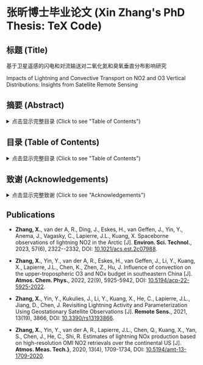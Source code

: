 # 张昕博士毕业论文 (Xin Zhang's PhD Thesis: TeX Code)

## 标题 (Title)

基于卫星遥感的闪电和对流输送对二氧化氮和臭氧垂直分布影响研究

Impacts of Lightning and Convective Transport on  NO2 and O3 Vertical Distributions: Insights from Satellite Remote Sensing

## 摘要 (Abstract)

<details><summary> 点击显示完整目录 (Click to see "Table of Contents")  </summary>
<p>
深对流云是大气垂直输送的主要载体，能够在短时间内将污染气体从边界层输送至对流层上层甚至平流层下层，从而对区域和全球的大气环境和气候产生影响。此外，深对流中闪电产生的氮氧化物（LNOx）是对流层上层氮氧化物（NOx）的主要来源，然而，目前对于LNOx产率及其对臭氧（O3）的影响仍存在较大的不确定性。传统的气球探空和飞机观测等试验在定量LNOx排放方面面临较大的困难，然而，随着卫星遥感技术的发展，新的方法可以用于对LNOx排放的定量分析。本研究基于上述背景，综合运用卫星数据反演、数值模拟以及臭氧探空试验，确定了污染和清洁地区闪电产生的二氧化氮（LNO2）和LNOx的产率，并对比分析了观测和模拟数据中二氧化氮（NO2）与O3的垂直分布情况，以揭示深对流中动力输送和化学反应对O3浓度变化的贡献。

首先，本研究利用对流层观测仪（TROPOMI）和臭氧监测仪（OMI）的遥感观测资料，开发了适用于污染和清洁地区LNO2和LNOx柱浓度的反演算法。为了与前人的星载观测研究进行比较，本研究选择了广泛开展观测的北美地区进行反演算法的开发和对比分析。结果表明，本算法在LNOx的垂直分布和云属性方面进行了详细的考虑，因此具备更好的普适性。通过结合该算法所得的柱浓度产品和地基闪电观测数据，本研究得出了在北美大陆地区对流旺盛时LNO2和LNOx的产率。具体来说，每次闪电产生的NO2为32±15 mol，而NOx为90±50 mol。该反演算法不仅适用于前人广泛研究的对流旺盛阶段，还适用于对流的初始和消散阶段，从而弥补了TROPOMI在对流旺盛处因饱和效应而缺失数据的不足。为了验证该方法的可行性，本研究进一步选择了与北美同纬度的中国东部污染地区以及高纬度的北极清洁地区进行扩展研究。其中，TROPOMI在北极地区连续过境的特性为未来静止化学监测卫星的应用提供了基础和依据。结果表明，在中国东部污染地区的对流消散期间，LNOx的产率为60±33 mol NOx每闪电。在北极清洁陆地地区，LNO2产率为2.0 mol每闪击，与中纬度污染地区的LNO2产率相当。然而，在北极海洋地区，LNO2的产率是北极陆地地区的6倍。总体而言，北极夏季的LNOx排放量相当于该地区人为NOx排放的5%。

其次，本研究利用上述算法得到的云上NO2产品，结合云切片算法，探究了不同高度层对流云中NO2浓度的特征，为计算对流云内NO2的垂直分布提供了新的视角和方法。针对中低纬度的对流观测，本研究得出了不同高度层（对流层顶至330 hPa、330至450 hPa、450至570 hPa、570至670 hPa、670至770 hPa和770至870 hPa）的平均NO2和O3浓度，并揭示了中低纬度对流云内呈现出的“C”型NO2垂直分布特征。具体而言，在陆地地区，对流层顶至330 hPa高度间的NO2浓度约为450至570 hPa高度间的两倍。在570 hPa高度以下，随高度的降低，NO2浓度增加，这表明在对流层上层，LNO2在NO2中占主导地位，而在对流层下层，人为排放的NO2占主导地位。此外，将全球模式模拟结果与本研究的观测结果进行对比后发现，全球模式低估了LNO2排放和人为源NO2的垂直输送，导致对流层上层NO2浓度在模拟中偏低10\%至50%。因此，TROPOMI观测所获取的廓线信息可以用于对模式进行评估，并指导参数化方案的开发。本研究进一步比较了有云和晴空条件下的TROPOMI O3观测数据和全球模式资料。结果显示，在有云的情况下，中纬度地区对流层上层O3平均浓度下降了26%，低纬度海洋地区下降了17%，而非洲中部由于生物质燃烧的影响升高了20%。

最后，本研究综合运用TROPOMI观测数据、WRF-Chem模拟和O3探空试验数据，在中国东部污染地区这一人口密集、对流研究资料匮乏的区域，选择了不同类型的对流系统，并分析了动力输送、化学反应以及化学反应速率对O3时空变化的影响。结果表明，尽管在对流旺盛期间，动力输送项对O3浓度变化起主导作用，但在整个生命周期中，化学反应对O3的贡献可达动力输送项的5--10倍。这一结论解释了为什么在对流发生后，臭氧探空观测到对流层上层O3浓度增大的现象。此外，敏感性试验表明，LNOx导致对流层上层O3化学累积生成速率降低了4%，累积消耗速率增加了23%，从而导致O3平均浓度降低了25%。将对流分为核心区和层云区后，研究发现核心区动力输送对O3的贡献为层云区的2倍，而层云区中的O3浓度变化则受到核心区输送的控制。尽管LNOx使核心区的O3化学产量增加了125%，但导致O3的净产量下降了21%。

以上结果揭示了不同区域LNOx产率的差异性，并同时分析了深对流活动对对流层NO2和O3浓度变化的影响机制。因此，在全球气候变暖的背景下，需要建立更为完善的评估系统，结合多种卫星平台和模式，以更深入地了解深对流活动及其影响。
</p>
</details>


## 目录 (Table of Contents)

<details><summary> 点击显示完整目录 (Click to see "Table of Contents")  </summary>
<p>

- 绪论

    - 研究背景及意义
    - 国内外研究进展
        - 深对流与闪电的关系
        - 深对流中闪电氮氧化物的观测和估算
        - 深对流对痕量气体垂直分布的影响
    - 存在问题及本研究目标和研究内容

- 资料及模式介绍

    - 原位观测
        - 臭氧探空
        - 闪电数据集
    - 卫星观测
        - 臭氧监测仪 (OMI)
        - 对流层观测仪 (TROPOMI)
        - 微波临边探测器 (MLS)
    - 大气化学模式
        - WRF-Chem模式
        - MERRA2-GMI模拟数据集

- 闪电二氧化氮的反演算法

  - 基于卫星遥感的闪电二氧化氮反演
    - 算法基础
    - 算法的应用条件
  - 反演结果的对比验证分析
    - 不同反演算法之间的差异性
    - 反演及产率计算中的不确定性分析
  - 本章小结

- 闪电二氧化氮反演算法的应用

  - 污染地区(中国东南部)
    - 模式设置及闪电同化结果评估
    - 闪电氮氧化物的产率及其不确定性分析
    - 闪电二氧化氮对TROPOMI二氧化氮产品的影响 
  - 清洁地区(北极)
    - 闪电的分布
    - 闪电二氧化氮的计算
    - 闪电二氧化氮产率的海陆性差异
    - 氮氧化物不同排放源的贡献
  - 本章小结

- 深对流对氮氧化物和臭氧垂直再分布的影响

  - 云切片算法介绍
  - 对流条件下痕量气体的垂直分布
    - 二氧化氮
    - 臭氧
  - 深对流造成臭氧浓度变化的原因
    - 动力输送和化学反应的贡献
    - 闪电氮氧化物的贡献
  - 本章小结

- 结论与展望

  - 主要结论
  - 论文特色与创新
  - 不足之处与展望
  </p>
  </details>

## 致谢 (Acknowledgements)

<details><summary> 点击显示完整致谢 (Click to see "Acknowledgements")  </summary>
<p>

行文至此，本应长舒一气，谢天谢地，然唯觉十年一觉云中梦，似醒非醒百态生。

### 成云致雨

云，山川气也。吾本乡野之气，漫漫求学，乃入南信。
积升四载，虽至露点，缺核无以成云。
幸遇恩师，言传身教，悟以往之书本，知来者之躬行，
谨始虑终，教学相长，方有云滴，如人饮水，冷暖自知。
而同门及友人亦吾师，不知踽踽独行之黯然，切磋琢磨，互成雨滴。

### 雷辊电霍

雷，阴阳薄动雷雨，生物者也。
欲成惊雷者，必先冻其筋骨，所以曾益其所不能。
尼德兰之师叮咛，大道至简，乘风直上入乱流，千迴百转出真知。
同行之人如冰似霰，相语之词妙笔生花，终见列缺。


### 云销雨霁

雨，水从云下也。
升腾万里落为镜湖水，镜中父母容颜改，风起波澜声声归。
放眼红尘难寻桃花源，洞外世人朝夕渡，雨打船头点点回。

### 后记

连篇累牍七万余，诸师诲而不倦，五易此稿，倘有阙漏，恕见谅。

</p>
</details>

## Publications

- **Zhang, X.**, van der A, R., Ding, J., Eskes, H., van Geffen, J., Yin, Y., Anema, J., Vagasky, C., Lapierre, J.L., Kuang, X. Spaceborne observations of lightning NO2 in the Arctic [J]. **Environ. Sci. Technol.**, 2023, 57(6), 2322--2332, DOI: [10.1021/acs.est.2c07988](https://doi.org/10.1021/acs.est.2c07988).

- **Zhang, X.**, Yin, Y., van der A, R., Eskes, H., van Geffen, J., Li, Y., Kuang, X., Lapierre, J.L., Chen, K., Zhen, Z., Hu, J. Influence of convection on the
  upper-tropospheric O3 and NOx budget in southeastern China [J]. **Atmos. Chem. Phys.**, 2022, 22(9), 5925-5942,
  DOI: [10.5194/acp-22-5925-2022](https://doi.org/10.5194/acp-22-5925-2022).

- **Zhang, X.**, Yin, Y., Kukulies, J., Li, Y., Kuang, X., He, C., Lapierre, J.L., Jiang, D., Chen, J. Revisiting Lightning Activity and Parameterization Using Geostationary Satellite Observations [J]. **Remote Sens.**, 2021, 13(19), 3866, DOI: [10.3390/rs13193866](https://doi.org/10.3390/rs13193866).

- **Zhang, X.**, Yin, Y., van der A, R., Lapierre, J.L., Chen, Q., Kuang, X., Yan, S., Chen, J., He, C., Shi, R. Estimates of lightning NOx production based on high-resolution OMI NO2 retrievals over the continental US [J]. **Atmos. Meas. Tech.}**, 2020, 13(4), 1709-1734,
  DOI: [10.5194/amt-13-1709-2020](https://doi.org/10.5194/amt-13-1709-2020).

